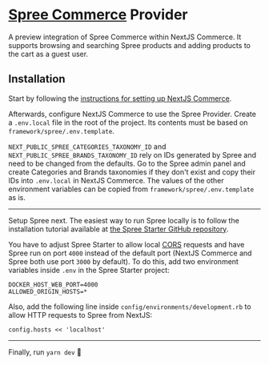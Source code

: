 # [Spree Commerce][1] Provider

A preview integration of Spree Commerce within NextJS Commerce. It supports browsing and searching Spree products and adding products to the cart as a guest user.

## Installation

Start by following the [instructions for setting up NextJS Commerce][2].

Afterwards, configure NextJS Commerce to use the Spree Provider. Create a `.env.local` file in the root of the project. Its contents must be based on `framework/spree/.env.template`.

`NEXT_PUBLIC_SPREE_CATEGORIES_TAXONOMY_ID` and `NEXT_PUBLIC_SPREE_BRANDS_TAXONOMY_ID` rely on IDs generated by Spree and need to be changed from the defaults. Go to the Spree admin panel and create Categories and Brands taxonomies if they don't exist and copy their IDs into `.env.local` in NextJS Commerce. The values of the other environment variables can be copied from `framework/spree/.env.template` as is.

---

Setup Spree next. The easiest way to run Spree locally is to follow the installation tutorial available at [the Spree Starter GitHub repository][3].

You have to adjust Spree Starter to allow local [CORS][4] requests and have Spree run on port `4000` instead of the default port (NextJS Commerce and Spree both use port `3000` by default). To do this, add two environment variables inside `.env` in the Spree Starter project:

```shell
DOCKER_HOST_WEB_PORT=4000
ALLOWED_ORIGIN_HOSTS=*
```

Also, add the following line inside `config/environments/development.rb` to allow HTTP requests to Spree from NextJS:

```
config.hosts << 'localhost'
```

---

Finally, run `yarn dev` :tada:

[1]: https://spreecommerce.org/
[2]: https://github.com/vercel/commerce
[3]: https://github.com/spree/spree_starter
[4]: https://developer.mozilla.org/en-US/docs/Web/HTTP/CORS
